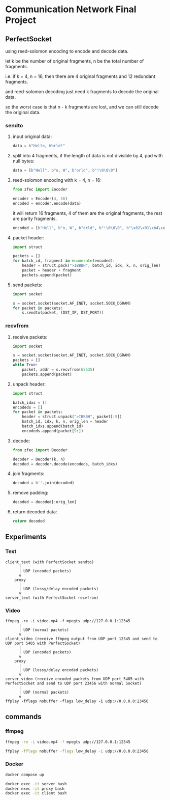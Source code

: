 # Communication Network Final Project

## PerfectSocket

using reed-solomon encoding to encode and decode data.

let k be the number of original fragments, n be the total number of fragments.

i.e. if k = 4, n = 16, then there are 4 original fragments and 12 redundant fragments.

and reed-solomon decoding just need k fragments to decode the original data.

so the worst case is that n - k fragments are lost, and we can still decode the original data.

### sendto

1. input original data:

   ```python
   data = b"Hello, World!"
   ```

2. split into 4 fragments, if the length of data is not divisible by 4, pad with null bytes:

   ```python
   data = [b"Hell", b"o, W", b"orld", b"!\0\0\0"]
   ```

3. reed-solomon encoding with k = 4, n = 16:

   ```python
   from zfec import Encoder

   encoder = Encoder(4, 16)
   encoded = encoder.encode(data)
   ```

   it will return 16 fragments, 4 of them are the original fragments, the rest are parity fragments.

   ```python
   encoded = [b"Hell", b"o, W", b"orld", b"!\0\0\0", b"\x82\x91\xb4\xe5", b"\xf5\x10\xc0\xb3", b"eR%\x94", b"\x833\x8e\r", b"\xf4VR\x1f", b"\x83\x9af\xc5", b"\xf6n\x9b\xe3", b",-\x19\x13", b"R\x16\xd1\x9d", b"ml\xc5\xec", b"\x91\xf60\xb2", b"g\xb0\xf8\xeb"]
   ```

4. packet header:

   ```python
   import struct

   packets = []
   for batch_id, fragment in enumerate(encoded):
       header = struct.pack(">IBBBH", batch_id, idx, k, n, orig_len)
       packet = header + fragment
       packets.append(packet)
   ```

5. send packets:

   ```python
   import socket

   s = socket.socket(socket.AF_INET, socket.SOCK_DGRAM)
   for packet in packets:
       s.sendto(packet, (DST_IP, DST_PORT))
   ```

### recvfrom

1. receive packets:

   ```python
   import socket

   s = socket.socket(socket.AF_INET, socket.SOCK_DGRAM)
   packets = []
   while True:
       packet, addr = s.recvfrom(65535)
       packets.append(packet)
   ```

2. unpack header:

   ```python
   import struct

   batch_idxs = []
   encodeds = []
   for packet in packets:
       header = struct.unpack(">IBBBH", packet[:9])
       batch_id, idx, k, n, orig_len = header
       batch_idxs.append(batch_id)
       encodeds.append(packet[9:])
   ```

3. decode:

   ```python
   from zfec import Decoder

   decoder = Decoder(k, n)
   decoded = decoder.decode(encodeds, batch_idxs)
   ```

4. join fragments:

   ```python
   decoded = b''.join(decoded)
   ```

5. remove padding:

   ```python
   decoded = decoded[:orig_len]
   ```

6. return decoded data:

   ```python
   return decoded
   ```

## Experiments

### Text

```
client_text (with PerfectSocket sendto)
      |
      | UDP (encoded packets)
      v
    proxy
      |
      | UDP (lossy/delay encoded packets)
      v
server_text (with PerfectSocket recvfrom)
```

### Video

```
ffmpeg -re -i video.mp4 -f mpegts udp://127.0.0.1:12345
      |
      | UDP (normal packets)
      v
client_video (receive ffmpeg output from UDP port 12345 and send to UDP port 5405 with PerfectSocket)
      |
      | UDP (encoded packets)
      v
    proxy
      |
      | UDP (lossy/delay encoded packets)
      v
server_video (receive encoded packets from UDP port 5405 with PerfectSocket and send to UDP port 23456 with normal Socket)
      |
      | UDP (normal packets)
      v
ffplay -fflags nobuffer -flags low_delay -i udp://0.0.0.0:23456
```

## commands

### ffmpeg

```bash
ffmpeg -re -i video.mp4 -f mpegts udp://127.0.0.1:12345
```

```bash
ffplay -fflags nobuffer -flags low_delay -i udp://0.0.0.0:23456
```

### Docker

```bash
docker compose up
```

```bash
docker exec -it server bash
docker exec -it proxy bash
docker exec -it client bash
```
